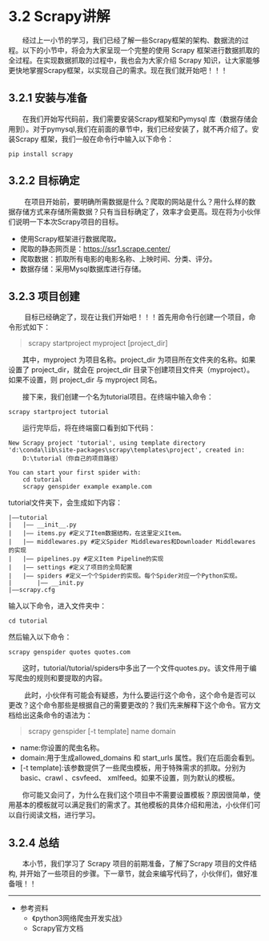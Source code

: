 # 3.2 Scrapy讲解

&emsp;&emsp;经过上一小节的学习，我们已经了解一些Scrapy框架的架构、数据流的过程。以下的小节中，将会为大家呈现一个完整的使用 Scrapy 框架进行数据抓取的全过程。在实现数据抓取的过程中，我也会为大家介绍 Scrapy 知识，让大家能够更快地掌握Scrapy框架，以实现自己的需求。现在我们就开始吧！！！

## 3.2.1 安装与准备

&emsp;&emsp;在我们开始写代码前，我们需要安装Scrapy框架和Pymysql
库（数据存储会用到）。对于pymysql,我们在前面的章节中，我们已经安装了，就不再介绍了。安装Scrapy
框架，我们一般在命令行中输入以下命令：

```commandline
pip install scrapy
```
## 3.2.2 目标确定

&emsp;&emsp;
在项目开始前，要明确所需数据是什么？爬取的网站是什么？用什么样的数据存储方式来存储所需数据？只有当目标确定了，效率才会更高。现在将为小伙伴们说明一下本次Scrapy项目的目标。
- 使用Scrapy框架进行数据爬取。
- 爬取的静态网页是：https://ssr1.scrape.center/
- 爬取数据：抓取所有电影的电影名称、上映时间、分类、评分。
- 数据存储：采用Mysql数据库进行存储。

## 3.2.3 项目创建

&emsp;&emsp;
目标已经确定了，现在让我们开始吧！！！首先用命令行创建一个项目，命令形式如下：

> scrapy startproject myproject [project_dir]

&emsp;&emsp;其中，myproject 为项目名称。project_dir 为项目所在文件夹的名称。如果设置了 project_dir，就会在 project_dir
目录下创建项目文件夹（myproject）。如果不设置，则 project_dir 与 myproject 同名。

&emsp;&emsp;接下来，我们创建一个名为tutorial项目。在终端中输入命令：
```commandline
scrapy startproject tutorial
```


&emsp;&emsp;运行完毕后，将在终端窗口看到如下代码：
```commandline
New Scrapy project 'tutorial', using template directory 'd:\conda\lib\site-packages\scrapy\templates\project', created in:
    D:\tutorial（你自己的项目路径）

You can start your first spider with:
    cd tutorial
    scrapy genspider example example.com
```
tutorial文件夹下，会生成如下内容：
```text
|——tutorial
|   |—— __init__.py 
|   |—— items.py #定义了Item数据结构，在这里定义Item。
|   |—— middlewares.py #定义Spider Middlewares和Downloader Middlewares的实现
|   |—— pipelines.py #定义Item Pipeline的实现
|   |—— settings #定义了项目的全局配置
|   |—— spiders #定义一个个Spider的实现。每个Spider对应一个Python实现。
|       |—— __init.py
|——scrapy.cfg
```

输入以下命令，进入文件夹中：
```commandline
cd tutorial
```
然后输入以下命令：
```commandline
scrapy genspider quotes quotes.com
```

&emsp;&emsp;这时，tutorial/tutorial/spiders中多出了一个文件quotes.py。该文件用于编写爬虫的规则和要提取的内容。

&emsp;&emsp;
此时，小伙伴有可能会有疑惑，为什么要运行这个命令，这个命令是否可以更改？这个命令那些是根据自己的需要更改的？我们先来解释下这个命令。官方文档给出这条命令的语法为：

> scrapy genspider [-t template] name domain
- name:你设置的爬虫名称。
- domain:用于生成allowed_domains 和 start_urls 属性。我们在后面会看到。
- \[-t template\]:该参数提供了一些爬虫模板，用于特殊需求的抓取。分别为basic、crawl 、csvfeed、 xmlfeed。如果不设置，则为默认的模板。

&emsp;&emsp;你可能又会问了，为什么在我们这个项目中不需要设置模板？原因很简单，使用基本的模板就可以满足我们的需求了。其他模板的具体介绍和用法，小伙伴们可以自行阅读文档，进行学习。

## 3.2.4 总结
&emsp;&emsp;本小节，我们学习了 Scrapy 项目的前期准备，了解了Scrapy 项目的文件结构,
并开始了一些项目的步骤。下一章节，就会来编写代码了，小伙伴们，做好准备哦！！

--------
- 参考资料
  - 《python3网络爬虫开发实战》
  - Scrapy官方文档
